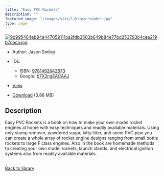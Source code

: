 ```yaml
---
title: "Easy PVC Rockets"
description: ""
featured_image: "/images/site/library-header.jpg"
type: page
---
```


<a href="" target="_blank">![9d995464eb84a447059111ba2fdb3503b649b84e77bd253793b4cee219b7daca.jpg](/images/library/9d995464eb84a447059111ba2fdb3503b649b84e77bd253793b4cee219b7daca.jpg)</a>
* Author: Jason Smiley
* IDs:
  * ISBN: <a href="https://www.worldcat.org/isbn/9781492842873" target="_blank">9781492842873</a>
  * Google: <a href="https://books.google.com/books?id=b7X2ngEACAAJ" target="_blank">b7X2ngEACAAJ</a>
* <a href="" target="_blank">View</a>

* [Download]() (3.88 MB)

## Description<div>
<p>Easy PVC Rockets is a book on how to make your own model rocket engines at home with easy techniques and readily available materials. Using only stump remover, powdered sugar, kitty litter, and some PVC pipe you can create a whole array of rocket engine designs ranging from small bottle rockets to large F class engines. Also in the book are homemade methods to creating your own model rockets, launch stands, and electrical ignition systems also from readily available materials.</p></div>

<br />[Back to library](/library/)

